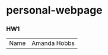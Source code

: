 # personal-webpage
<!DOCTYPE html>
<html>
<h3>HW1</h3>
<table>
  <tr>
    <td>Name</td>
    <td>Amanda Hobbs</td>
  </tr>
  <tr>
    
  </tr>
  <tr>
  </tr>
  <tr>
  </tr>
  <tr>
  </tr>
  <tr>
  </tr>
  <tr>
  </tr>
</table>
<html>
